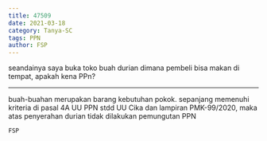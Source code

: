 ```yaml
---
title: 47509
date: 2021-03-18
category: Tanya-SC
tags: PPN
author: FSP
---
```


seandainya saya buka toko buah durian dimana pembeli bisa makan di tempat, apakah kena PPn?

---

buah-buahan merupakan barang kebutuhan pokok. sepanjang memenuhi kriteria di pasal 4A UU PPN stdd UU Cika dan lampiran PMK-99/2020, maka atas penyerahan durian tidak dilakukan pemungutan PPN

`FSP`
